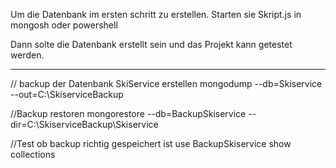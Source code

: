 Um die Datenbank im ersten schritt zu erstellen.
 Starten sie Skript.js in mongosh oder powershell

Dann solte die Datenbank erstellt sein und das Projekt kann getestet werden.

_________________________________________________________________________________

// backup der Datenbank SkiService erstellen 
mongodump --db=Skiservice --out=C:\SkiserviceBackup
 
//Backup restoren
mongorestore --db=BackupSkiservice --dir=C:\SkiserviceBackup\Skiservice
 
//Test ob backup richtig gespeichert ist 
use BackupSkiservice
show collections

